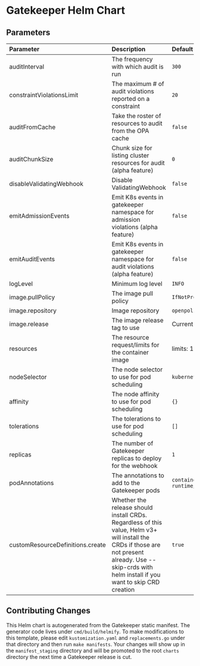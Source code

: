 # Gatekeeper Helm Chart

## Parameters

| Parameter                        | Description                                                                                                                                                                                            | Default                                                                   |
| :------------------------------- | :----------------------------------------------------------------------------------------------------------------------------------------------------------------------------------------------------- | :------------------------------------------------------------------------ |
| auditInterval                    | The frequency with which audit is run                                                                                                                                                                  | `300`                                                                     |
| constraintViolationsLimit        | The maximum # of audit violations reported on a constraint                                                                                                                                             | `20`                                                                      |
| auditFromCache                   | Take the roster of resources to audit from the OPA cache                                                                                                                                               | `false`                                                                   |
| auditChunkSize                   | Chunk size for listing cluster resources for audit (alpha feature)                                                                                                                                     | `0`                                                                       |
| disableValidatingWebhook         | Disable ValidatingWebhook                                                                                                                                                                              | `false`                                                                   |
| emitAdmissionEvents              | Emit K8s events in gatekeeper namespace for admission violations (alpha feature)                                                                                                                       | `false`                                                                   |
| emitAuditEvents                  | Emit K8s events in gatekeeper namespace for audit violations (alpha feature)                                                                                                                           | `false`                                                                   |
| logLevel                         | Minimum log level                                                                                                                                                                                      | `INFO`                                                                    |
| image.pullPolicy                 | The image pull policy                                                                                                                                                                                  | `IfNotPresent`                                                            |
| image.repository                 | Image repository                                                                                                                                                                                       | `openpolicyagent/gatekeeper`                                              |
| image.release                    | The image release tag to use                                                                                                                                                                           | Current release version: `v3.1.1`                                         |
| resources                        | The resource request/limits for the container image                                                                                                                                                    | limits: 1 CPU, 512Mi, requests: 100mCPU, 256Mi                            |
| nodeSelector                     | The node selector to use for pod scheduling                                                                                                                                                            | `kubernetes.io/os: linux`                                                 |
| affinity                         | The node affinity to use for pod scheduling                                                                                                                                                            | `{}`                                                                      |
| tolerations                      | The tolerations to use for pod scheduling                                                                                                                                                              | `[]`                                                                      |
| replicas                         | The number of Gatekeeper replicas to deploy for the webhook                                                                                                                                            | `1`                                                                       |
| podAnnotations                   | The annotations to add to the Gatekeeper pods                                                                                                                                                          | `container.seccomp.security.alpha.kubernetes.io/manager: runtime/default` |
| customResourceDefinitions.create | Whether the release should install CRDs. Regardless of this value, Helm v3+ will install the CRDs if those are not present already. Use --skip-crds with helm install if you want to skip CRD creation | `true`                                                                    |

## Contributing Changes

This Helm chart is autogenerated from the Gatekeeper static manifest. The
generator code lives under `cmd/build/helmify`. To make modifications to this
template, please edit `kustomization.yaml` and `replacements.go` under that
directory and then run `make manifests`. Your changes will show up in the
`manifest_staging` directory and will be promoted to the root `charts` directory
the next time a Gatekeeper release is cut.
